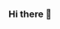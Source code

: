 ### Hi there 👋
<header>
<link rel="stylesheet" href="https://cdn.jsdelivr.net/gh/devicons/devicon@v2.15.1/devicon.min.css">
</header>
  <body>
 <i class="devicon-html5-plain"></i>
  </body>
